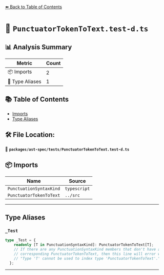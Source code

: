 [⬅️ Back to Table of Contents](../../../index.md)

# 📄 `PunctuatorTokenToText.test-d.ts`

## 📊 Analysis Summary

| Metric | Count |
|--------|-------|
| 📦 Imports | 2 |
| 📑 Type Aliases | 1 |

## 📚 Table of Contents

- [Imports](#imports)
- [Type Aliases](#type-aliases)

## 🛠️ File Location:
📂 **`packages/ast-spec/tests/PunctuatorTokenToText.test-d.ts`**

## 📦 Imports

| Name | Source |
|------|--------|
| `PunctuationSyntaxKind` | `typescript` |
| `PunctuatorTokenToText` | `../src` |


---

## Type Aliases

### `_Test`

```ts
type _Test = {
    readonly [T in PunctuationSyntaxKind]: PunctuatorTokenToText[T];
    // If there are any PunctuationSyntaxKind members that don't have a
    // corresponding PunctuatorTokenToText, then this line will error with
    // "Type 'T' cannot be used to index type 'PunctuatorTokenToText'."
  };
```


---